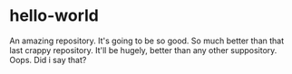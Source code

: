 # hello-world
An amazing repository. It's going to be so good. So much better than that last crappy repository. It'll be hugely, better than any other suppository. Oops. Did i say that?
